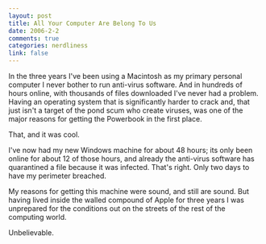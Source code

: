 ```yaml
--- 
layout: post
title: All Your Computer Are Belong To Us
date: 2006-2-2
comments: true
categories: nerdliness
link: false
---
```

In the three years I've been using a Macintosh as my primary personal computer I never bother to run anti-virus software. And in hundreds of hours online, with thousands of files downloaded I've never had a problem. Having an operating system that is significantly harder to crack and, that just isn't a target of the pond scum who create viruses, was one of the major reasons for getting the Powerbook in the first place.

That, and it was cool.

I've now had my new Windows machine for about 48 hours; its only been online for about 12 of those hours, and already the anti-virus software has quarantined a file because it was infected. That's right. Only two days to have my perimeter breached.

My reasons for getting this machine were sound, and still are sound. But having lived inside the walled compound of Apple for three years I was unprepared for the conditions out on the streets of the rest of the computing world.

Unbelievable.
